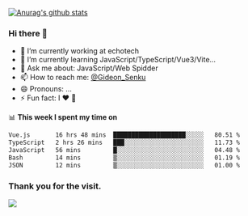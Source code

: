 [![Anurag's github stats](https://github-readme-stats.vercel.app/api?username=gideonsenku)](https://github.com/anuraghazra/github-readme-stats)
### Hi there 👋
- 🔭 I’m currently working at echotech
- 🌱 I’m currently learning JavaScript/TypeScript/Vue3/Vite...
- 💬 Ask me about: JavaScript/Web Spidder 
- 📫 How to reach me: [@Gideon_Senku](https://t.me/Gideon_Senku)
- 😄 Pronouns: ...
- ⚡ Fun fact: I ❤️ 🎵

📊 **This week I spent my time on**
<!--START_SECTION:waka-->

```txt
Vue.js       16 hrs 48 mins  ████████████████████░░░░░   80.51 %
TypeScript   2 hrs 26 mins   ███░░░░░░░░░░░░░░░░░░░░░░   11.73 %
JavaScript   56 mins         █░░░░░░░░░░░░░░░░░░░░░░░░   04.48 %
Bash         14 mins         ▒░░░░░░░░░░░░░░░░░░░░░░░░   01.19 %
JSON         12 mins         ▒░░░░░░░░░░░░░░░░░░░░░░░░   01.00 %
```

<!--END_SECTION:waka-->


### Thank you for the visit.
![](http://profile-counter.glitch.me/gideonsenku/count.svg)
<!--
**GideonSenku/GideonSenku** is a ✨ _special_ ✨ repository because its `README.md` (this file) appears on your GitHub profile.

Here are some ideas to get you started:

- 🔭 I’m currently working on ...
- 🌱 I’m currently learning ...
- 👯 I’m looking to collaborate on ...
- 🤔 I’m looking for help with ...
- 💬 Ask me about ...
- 📫 How to reach me: ...
- 😄 Pronouns: ...
- ⚡ Fun fact: ...
-->
